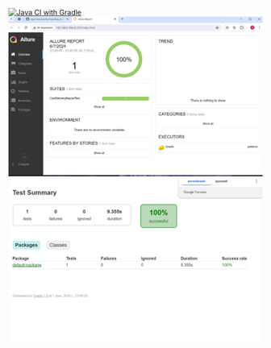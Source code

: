 [![Java CI with Gradle](https://github.com/DmitryKurilenko32/patterns/actions/workflows/gradle.yml/badge.svg)](https://github.com/DmitryKurilenko32/patterns/actions/workflows/gradle.yml)
![alt text](<Снимок экрана 2024-06-07 235624.png>)
![alt text](<Снимок экрана 2024-06-07 235413.png>)
